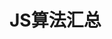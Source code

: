 <!--
 * @Author: alley
 * @Date: 2023-07-17 15:32:55
 * @LastEditors: alley
 * @LastEditTime: 2023-07-17 15:33:03
 * @Descripttion: 
-->
# JS算法汇总
